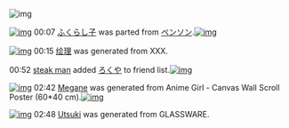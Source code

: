 ![img](http://gdrive-cdn.herokuapp.com/537b65a5bc09f0000721dda7/512px-barcode.png)

[![img](http://www.deviantsart.com/btbu21.png)](http://www.barcodekanojo.com/kanojo/3192313/%E3%81%B5%E3%81%8F%E3%82%89%E3%81%97%E5%AD%90) 00:07 [ふくらし子](http://www.barcodekanojo.com/kanojo/3192313/%E3%81%B5%E3%81%8F%E3%82%89%E3%81%97%E5%AD%90) was parted from [ペンソン](http://www.barcodekanojo.com/kanojo/3192313/%E3%81%B5%E3%81%8F%E3%82%89%E3%81%97%E5%AD%90).[![img](http://www.deviantsart.com/h34hpi.jpeg)](http://www.barcodekanojo.com/user/225376/%E3%83%9A%E3%83%B3%E3%82%BD%E3%83%B3) 

[![img](http://www.deviantsart.com/1ogh344.png)](http://www.barcodekanojo.com/kanojo/3193081/%E7%BB%98%E7%90%86) 00:15 [绘理](http://www.barcodekanojo.com/kanojo/3193081/%E7%BB%98%E7%90%86) was generated from XXX.

00:52 [steak man](http://www.barcodekanojo.com/user/489013/steak%20man) added [ろくや](http://www.barcodekanojo.com/kanojo/644898/%E3%82%8D%E3%81%8F%E3%82%84) to friend list.[![img](http://www.deviantsart.com/2ff76pc.png)](http://www.barcodekanojo.com/kanojo/644898/%E3%82%8D%E3%81%8F%E3%82%84) 

[![img](http://www.deviantsart.com/dajum1.png)](http://www.barcodekanojo.com/kanojo/3193082/Megane) 02:42 [Megane](http://www.barcodekanojo.com/kanojo/3193082/Megane) was generated from Anime Girl - Canvas Wall Scroll Poster (60*40 cm).[![img](http://www.deviantsart.com/3qji31f.jpeg)](http://www.barcodekanojo.com/product_images/barcode/6018717/1425058915/50x50xAnime,P20Girl,P20-,P20Canvas,P20Wall,P20Scroll,P20Poster,P20,P2860,P2A40,P20cm,P29.jpg,qw=88,ah=88.pagespeed.ic.jCU8kfY5Nq.jpg) 

[![img](http://www.deviantsart.com/1ac5c0q.png)](http://www.barcodekanojo.com/kanojo/3193083/Utsuki) 02:48 [Utsuki](http://www.barcodekanojo.com/kanojo/3193083/Utsuki) was generated from GLASSWARE.

